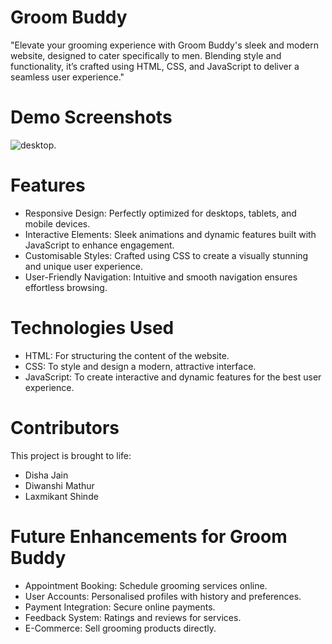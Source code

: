 # Groom Buddy
"Elevate your grooming experience with Groom Buddy's sleek and modern website, designed to cater specifically to men. Blending style and functionality, it’s crafted using HTML, CSS, and JavaScript to deliver a seamless user experience."

# Demo Screenshots

![desktop](https://laxmikant2002.github.io/Groom-Buddy/).


# Features

* Responsive Design: Perfectly optimized for desktops, tablets, and mobile devices.
* Interactive Elements: Sleek animations and dynamic features built with JavaScript to enhance engagement.
* Customisable Styles: Crafted using CSS to create a visually stunning and unique user experience.
* User-Friendly Navigation: Intuitive and smooth navigation ensures effortless browsing.

# Technologies Used
* HTML: For structuring the content of the website.
* CSS: To style and design a modern, attractive interface.
* JavaScript: To create interactive and dynamic features for the best user experience.

# Contributors
This project is brought to life:
* Disha Jain
* Diwanshi Mathur
* Laxmikant Shinde

# Future Enhancements for Groom Buddy
* Appointment Booking: Schedule grooming services online.
* User Accounts: Personalised profiles with history and preferences.
* Payment Integration: Secure online payments.
* Feedback System: Ratings and reviews for services.
* E-Commerce: Sell grooming products directly.



